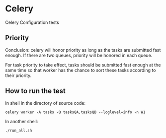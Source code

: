 # Celery
Celery Configuration tests

## Priority

Conclusion: celery will honor priority as long as the tasks are submitted fast enough.
If there are two queues, priority will be honored in each queue.

For task priority to take effect, tasks should be submitted fast enough at the same time so that worker has the chance
to sort these tasks according to their priority.


## How to run the test

In shell in the directory of source code:

```celery worker -A tasks -Q tasksQA,tasksQB --loglevel=info -n W1```

In another shell:

```./run_all.sh```
